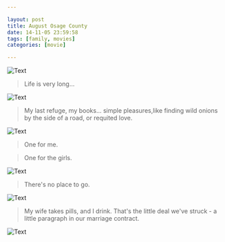 ```yaml
---

layout: post
title: August Osage County
date: 14-11-05 23:59:58
tags: [family, movies]
categories: [movie]

---
```


![Text]({{site.url}}/assets/blog_img/2014-11-05-august-osage-county/August.Osage.Co%5B01_54_08%5D%5B20141106-002550-7%5D.PNG)

> Life is very long...

![Text]({{site.url}}/assets/blog_img/2014-11-05-august-osage-county/August.Osage.Co%5B00_31_44%5D%5B20141106-001244-4%5D.PNG) 

> My last refuge, my books... simple pleasures,like finding wild onions by the side of a road, or requited love.

![Text]({{site.url}}/assets/blog_img/2014-11-05-august-osage-county/August.Osage.Co%5B00_47_17%5D%5B20141106-001928-2%5D.PNG) 


> One for me.

> One for the girls.

![Text]({{site.url}}/assets/blog_img/2014-11-05-august-osage-county/August.Osage.Co%5B01_12_45%5D%5B20141106-002158-4%5D.PNG) 

> There's no place to go.

![Text]({{site.url}}/assets/blog_img/2014-11-05-august-osage-county/August.Osage.Co%5B01_55_09%5D%5B20141106-002811-1%5D.PNG) 

> My wife takes pills, and I drink. That's the little deal we've struck - a little paragraph in our marriage contract.

![Text]({{site.url}}/assets/blog_img/2014-11-05-august-osage-county/August.Osage.Co%5B01_55_06%5D%5B20141106-002740-8%5D.PNG) 